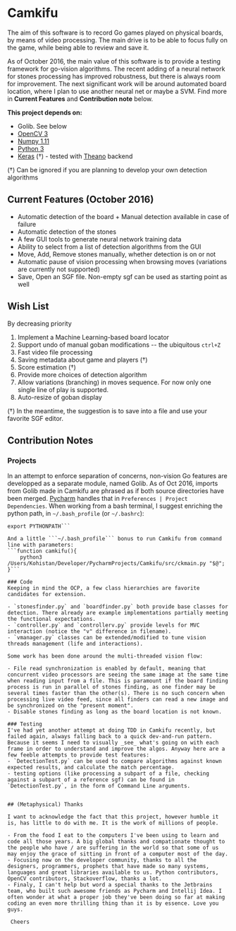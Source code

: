 
# Camkifu

The aim of this software is to record Go games played on physical boards, by means of video processing. The main drive is to be able to focus fully on the game, while being able to review and save it.

As of October 2016, the main value of this software is to provide a testing framework for go-vision algorithms. The recent adding of a neural network for stones processing has improved robustness, but there is always room for improvement. The next significant work will be around automated board location, where I plan to use another neural net or maybe a SVM. Find more in **Current Features** and **Contribution note** below.

**This project depends on:**

- Golib. See below
- [OpenCV 3](http://opencv.org/)
- [Numpy 1.11](http://www.numpy.org/)
- [Python 3](https://www.python.org/downloads/)
- [Keras](https://keras.io/) (†) - tested with [Theano](http://deeplearning.net/software/theano/) backend

(†) Can be ignored if you are planning to develop your own detection algorithms

## Current Features (October 2016)
- Automatic detection of the board + Manual detection available in case of failure
- Automatic detection of the stones
- A few GUI tools to generate neural network training data
- Ability to select from a list of detection algorithms from the GUI
- Move, Add, Remove stones manually, whether detection is on or not
- Automatic pause of vision processing when browsing moves (variations are currently not supported)
- Save, Open an SGF file. Non-empty sgf can be used as starting point as well

## Wish List
By decreasing priority

1. Implement a Machine Learning-based board locator
2. Support undo of manual goban modifications -- the ubiquitous `ctrl+Z`
3. Fast video file processing
4. Saving metadata about game and players (†)
5. Score estimation (†)
6. Provide more choices of detection algorithm
7. Allow variations (branching) in moves sequence. For now only one single line of play is supported.
8. Auto-resize of goban display

(†) In the meantime, the suggestion is to save into a file and use your favorite SGF editor.


## Contribution Notes

### Projects
In an attempt to enforce separation of concerns, non-vision Go features are developped as a separate module, named Golib. As of Oct 2016, imports from Golib made in Camkifu are phrased as if both source directories have been merged. [Pycharm](http://www.jetbrains.com/pycharm/) handles that in `Preferences | Project Dependencies`. When working from a bash terminal, I suggest enriching the python path, in ```~/.bash_profile``` (or ```~/.bashrc```):
```PYTHONPATH="/path/to/Golib/src:/path/to/Camkifu/src:/path/to/Camkifu:${PYTHONPATH}"
export PYTHONPATH```

And a little ```~/.bash_profile``` bonus to run Camkifu from command line with parameters:
```function camkifu(){
    python3 /Users/Kohistan/Developer/PycharmProjects/Camkifu/src/ckmain.py "$@";
}```

### Code
Keeping in mind the OCP, a few class hierarchies are favorite candidates for extension.

- `stonesfinder.py` and `boardfinder.py` both provide base classes for detection. There already are example implementations partially meeting the functional expectations.
- `controller.py` and `controllerv.py` provide levels for MVC interaction (notice the "v" difference in filename).
- `vmanager.py` classes can be extended/modified to tune vision threads management (life and interactions).

Some work has been done around the multi-threaded vision flow:

- File read synchronization is enabled by default, meaning that concurrent video processors are seeing the same image at the same time when reading input from a file. This is paramount if the board finding process is run in parallel of stones finding, as one finder may be several times faster than the other(s). There is no such concern when processing live video feed, since all finders can read a new image and be synchronized on the "present moment".
- Disable stones finding as long as the board location is not known.

### Testing
I've had yet another attempt at doing TDD in Camkifu recently, but failed again, always falling back to a quick dev-and-run pattern. Because it seems I need to visually _see_ what's going on with each frame in order to understand and improve the algos. Anyway here are a few feeble attempts to provide test features:
- `DetectionTest.py` can be used to compare algorithms against known expected results, and calculate the match percentage.
- testing options (like processing a subpart of a file, checking against a subpart of a reference sgf) can be found in `DetectionTest.py`, in the form of Command Line arguments.


## (Metaphysical) Thanks

I want to acknowledge the fact that this project, however humble it is, has little to do with me. It is the work of millions of people.

- From the food I eat to the computers I've been using to learn and code all those years. A big global thanks and compationate thought to the people who have / are suffering in the world so that some of us may enjoy the grace of sitting in front of a computer most of the day.
- Focusing now on the developer community, thanks to all the designers, programmers, prophets that have made so many systems, languages and great libraries available to us. Python contributors, OpenCV contributors, Stackoverflow, thanks a lot.
- Finaly, I can't help but word a special thanks to the Jetbrains team, who built such awesome friends as Pycharm and Intellij Idea. I often wonder at what a proper job they've been doing so far at making coding an even more thrilling thing than it is by essence. Love you guys.
 
 Cheers